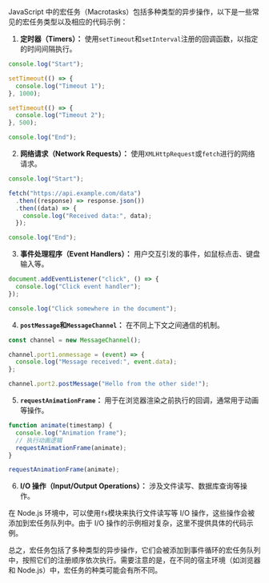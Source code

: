 JavaScript 中的宏任务（Macrotasks）包括多种类型的异步操作，以下是一些常见的宏任务类型以及相应的代码示例：

1. **定时器（Timers）：** 使用`setTimeout`和`setInterval`注册的回调函数，以指定的时间间隔执行。

```javascript
console.log("Start");

setTimeout(() => {
  console.log("Timeout 1");
}, 1000);

setTimeout(() => {
  console.log("Timeout 2");
}, 500);

console.log("End");
```

2. **网络请求（Network Requests）：** 使用`XMLHttpRequest`或`fetch`进行的网络请求。

```javascript
console.log("Start");

fetch("https://api.example.com/data")
  .then((response) => response.json())
  .then((data) => {
    console.log("Received data:", data);
  });

console.log("End");
```

3. **事件处理程序（Event Handlers）：** 用户交互引发的事件，如鼠标点击、键盘输入等。

```javascript
document.addEventListener("click", () => {
  console.log("Click event handler");
});

console.log("Click somewhere in the document");
```

4. **`postMessage`和`MessageChannel`：** 在不同上下文之间通信的机制。

```javascript
const channel = new MessageChannel();

channel.port1.onmessage = (event) => {
  console.log("Message received:", event.data);
};

channel.port2.postMessage("Hello from the other side!");
```

5. **`requestAnimationFrame`：** 用于在浏览器渲染之前执行的回调，通常用于动画等操作。

```javascript
function animate(timestamp) {
  console.log("Animation frame");
  // 执行动画逻辑
  requestAnimationFrame(animate);
}

requestAnimationFrame(animate);
```

6. **I/O 操作（Input/Output Operations）：** 涉及文件读写、数据库查询等操作。

在 Node.js 环境中，可以使用`fs`模块来执行文件读写等 I/O 操作，这些操作会被添加到宏任务队列中。由于 I/O 操作的示例相对复杂，这里不提供具体的代码示例。

总之，宏任务包括了多种类型的异步操作，它们会被添加到事件循环的宏任务队列中，按照它们的注册顺序依次执行。需要注意的是，在不同的宿主环境（如浏览器和 Node.js）中，宏任务的种类可能会有所不同。

